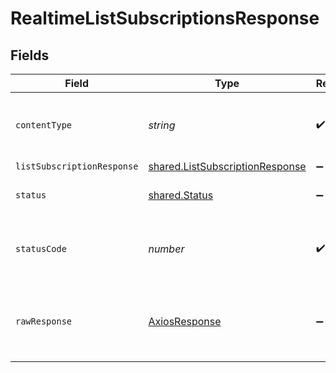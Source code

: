 # RealtimeListSubscriptionsResponse


## Fields

| Field                                                                              | Type                                                                               | Required                                                                           | Description                                                                        |
| ---------------------------------------------------------------------------------- | ---------------------------------------------------------------------------------- | ---------------------------------------------------------------------------------- | ---------------------------------------------------------------------------------- |
| `contentType`                                                                      | *string*                                                                           | :heavy_check_mark:                                                                 | HTTP response content type for this operation                                      |
| `listSubscriptionResponse`                                                         | [shared.ListSubscriptionResponse](../../models/shared/listsubscriptionresponse.md) | :heavy_minus_sign:                                                                 | OK                                                                                 |
| `status`                                                                           | [shared.Status](../../models/shared/status.md)                                     | :heavy_minus_sign:                                                                 | Default error response                                                             |
| `statusCode`                                                                       | *number*                                                                           | :heavy_check_mark:                                                                 | HTTP response status code for this operation                                       |
| `rawResponse`                                                                      | [AxiosResponse](https://axios-http.com/docs/res_schema)                            | :heavy_minus_sign:                                                                 | Raw HTTP response; suitable for custom response parsing                            |